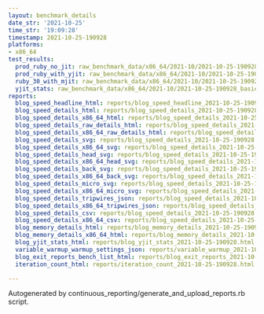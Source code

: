 ```yaml
---
layout: benchmark_details
date_str: '2021-10-25'
time_str: '19:09:28'
timestamp: 2021-10-25-190928
platforms:
- x86_64
test_results:
  prod_ruby_no_jit: raw_benchmark_data/x86_64/2021-10/2021-10-25-190928_basic_benchmark_prod_ruby_no_jit.json
  prod_ruby_with_yjit: raw_benchmark_data/x86_64/2021-10/2021-10-25-190928_basic_benchmark_prod_ruby_with_yjit.json
  ruby_30_with_mjit: raw_benchmark_data/x86_64/2021-10/2021-10-25-190928_basic_benchmark_ruby_30_with_mjit.json
  yjit_stats: raw_benchmark_data/x86_64/2021-10/2021-10-25-190928_basic_benchmark_yjit_stats.json
reports:
  blog_speed_headline_html: reports/blog_speed_headline_2021-10-25-190928.html
  blog_speed_details_html: reports/blog_speed_details_2021-10-25-190928.html
  blog_speed_details_x86_64_html: reports/blog_speed_details_2021-10-25-190928.x86_64.html
  blog_speed_details_raw_details_html: reports/blog_speed_details_2021-10-25-190928.raw_details.html
  blog_speed_details_x86_64_raw_details_html: reports/blog_speed_details_2021-10-25-190928.x86_64.raw_details.html
  blog_speed_details_svg: reports/blog_speed_details_2021-10-25-190928.svg
  blog_speed_details_x86_64_svg: reports/blog_speed_details_2021-10-25-190928.x86_64.svg
  blog_speed_details_head_svg: reports/blog_speed_details_2021-10-25-190928.head.svg
  blog_speed_details_x86_64_head_svg: reports/blog_speed_details_2021-10-25-190928.x86_64.head.svg
  blog_speed_details_back_svg: reports/blog_speed_details_2021-10-25-190928.back.svg
  blog_speed_details_x86_64_back_svg: reports/blog_speed_details_2021-10-25-190928.x86_64.back.svg
  blog_speed_details_micro_svg: reports/blog_speed_details_2021-10-25-190928.micro.svg
  blog_speed_details_x86_64_micro_svg: reports/blog_speed_details_2021-10-25-190928.x86_64.micro.svg
  blog_speed_details_tripwires_json: reports/blog_speed_details_2021-10-25-190928.tripwires.json
  blog_speed_details_x86_64_tripwires_json: reports/blog_speed_details_2021-10-25-190928.x86_64.tripwires.json
  blog_speed_details_csv: reports/blog_speed_details_2021-10-25-190928.csv
  blog_speed_details_x86_64_csv: reports/blog_speed_details_2021-10-25-190928.x86_64.csv
  blog_memory_details_html: reports/blog_memory_details_2021-10-25-190928.html
  blog_memory_details_x86_64_html: reports/blog_memory_details_2021-10-25-190928.x86_64.html
  blog_yjit_stats_html: reports/blog_yjit_stats_2021-10-25-190928.html
  variable_warmup_warmup_settings_json: reports/variable_warmup_2021-10-25-190928.warmup_settings.json
  blog_exit_reports_bench_list_html: reports/blog_exit_reports_2021-10-25-190928.bench_list.html
  iteration_count_html: reports/iteration_count_2021-10-25-190928.html

---
```

Autogenerated by continuous_reporting/generate_and_upload_reports.rb script.

